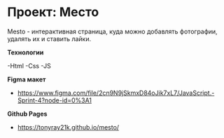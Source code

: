 # Проект: Место

Mesto - интерактивная страница, куда можно добавлять фотографии, удалять их и ставить лайки.

**Технологии**

-Html
-Css
-JS

**Figma макет**

- https://www.figma.com/file/2cn9N9jSkmxD84oJik7xL7/JavaScript.-Sprint-4?node-id=0%3A1

**Github Pages**

- https://tonyray21k.github.io/mesto/
